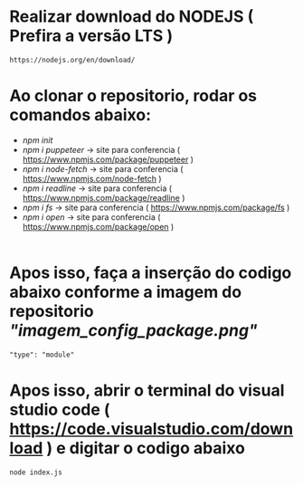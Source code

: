 # Realizar download do NODEJS ( Prefira a versão LTS )
    https://nodejs.org/en/download/

# Ao clonar o repositorio, rodar os comandos abaixo: <br>
* *npm init* <br>
* *npm i puppeteer* -> site para conferencia ( https://www.npmjs.com/package/puppeteer ) <br>
* *npm i node-fetch* -> site para conferencia ( https://www.npmjs.com/node-fetch ) <br>
* *npm i readline* -> site para conferencia ( https://www.npmjs.com/package/readline ) <br>
* *npm i fs* -> site para conferencia ( https://www.npmjs.com/package/fs ) <br>
* *npm i open* -> site para conferencia ( https://www.npmjs.com/package/open ) <br><br>

# Apos isso, faça a inserção do codigo abaixo conforme a imagem do repositorio *"imagem_config_package.png"*

    "type": "module"

# Apos isso, abrir o terminal do visual studio code ( https://code.visualstudio.com/download ) e digitar o codigo abaixo

    node index.js
